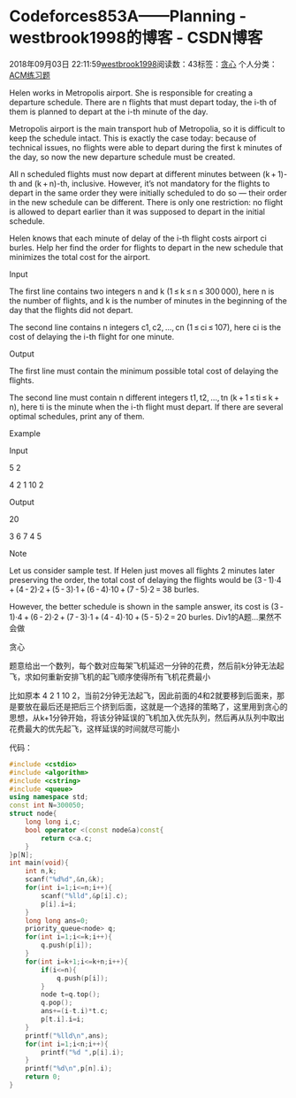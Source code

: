 # Codeforces853A——Planning - westbrook1998的博客 - CSDN博客





2018年09月03日 22:11:59[westbrook1998](https://me.csdn.net/westbrook1998)阅读数：43标签：[贪心](https://so.csdn.net/so/search/s.do?q=贪心&t=blog)
个人分类：[ACM练习题](https://blog.csdn.net/westbrook1998/article/category/7652684)









> 
Helen works in Metropolis airport. She is responsible for creating a departure schedule. There are n flights that must depart today, the i-th of them is planned to depart at the i-th minute of the day. 

  Metropolis airport is the main transport hub of Metropolia, so it is difficult to keep the schedule intact. This is exactly the case today: because of technical issues, no flights were able to depart during the first k minutes of the day, so now the new departure schedule must be created. 

  All n scheduled flights must now depart at different minutes between (k + 1)-th and (k + n)-th, inclusive. However, it’s not mandatory for the flights to depart in the same order they were initially scheduled to do so — their order in the new schedule can be different. There is only one restriction: no flight is allowed to depart earlier than it was supposed to depart in the initial schedule. 

  Helen knows that each minute of delay of the i-th flight costs airport ci burles. Help her find the order for flights to depart in the new schedule that minimizes the total cost for the airport. 

  Input 

  The first line contains two integers n and k (1 ≤ k ≤ n ≤ 300 000), here n is the number of flights, and k is the number of minutes in the beginning of the day that the flights did not depart. 

  The second line contains n integers c1, c2, …, cn (1 ≤ ci ≤ 107), here ci is the cost of delaying the i-th flight for one minute. 

  Output 

  The first line must contain the minimum possible total cost of delaying the flights. 

  The second line must contain n different integers t1, t2, …, tn (k + 1 ≤ ti ≤ k + n), here ti is the minute when the i-th flight must depart. If there are several optimal schedules, print any of them. 

  Example 

  Input 

  5 2 

  4 2 1 10 2 

  Output 

  20 

  3 6 7 4 5  

  Note 

  Let us consider sample test. If Helen just moves all flights 2 minutes later preserving the order, the total cost of delaying the flights would be (3 - 1)·4 + (4 - 2)·2 + (5 - 3)·1 + (6 - 4)·10 + (7 - 5)·2 = 38 burles. 

  However, the better schedule is shown in the sample answer, its cost is (3 - 1)·4 + (6 - 2)·2 + (7 - 3)·1 + (4 - 4)·10 + (5 - 5)·2 = 20 burles.
Div1的A题…果然不会做 

贪心

题意给出一个数列，每个数对应每架飞机延迟一分钟的花费，然后前k分钟无法起飞，求如何重新安排飞机的起飞顺序使得所有飞机花费最小

比如原本 4 2 1 10 2，当前2分钟无法起飞，因此前面的4和2就要移到后面来，那是要放在最后还是把后三个挤到后面，这就是一个选择的策略了，这里用到贪心的思想，从k+1分钟开始，将该分钟延误的飞机加入优先队列，然后再从队列中取出花费最大的优先起飞，这样延误的时间就尽可能小

代码：

```cpp
#include <cstdio>
#include <algorithm>
#include <cstring>
#include <queue>
using namespace std;
const int N=300050;
struct node{
    long long i,c;
    bool operator <(const node&a)const{
        return c<a.c;
    }
}p[N];
int main(void){
    int n,k;
    scanf("%d%d",&n,&k);
    for(int i=1;i<=n;i++){
        scanf("%lld",&p[i].c);
        p[i].i=i;
    }
    long long ans=0;
    priority_queue<node> q;
    for(int i=1;i<=k;i++){
        q.push(p[i]);
    }
    for(int i=k+1;i<=k+n;i++){
        if(i<=n){
            q.push(p[i]);
        }
        node t=q.top();
        q.pop();
        ans+=(i-t.i)*t.c;
        p[t.i].i=i;
    }
    printf("%lld\n",ans);
    for(int i=1;i<n;i++){
        printf("%d ",p[i].i);
    }
    printf("%d\n",p[n].i);
    return 0;
}
```





